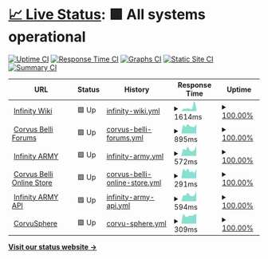 # [📈 Live Status](https://cbstatus.infinitytx.org): <!--live status--> **🟩 All systems operational**

[![Uptime CI](https://github.com/infinitytx/cbstatus/workflows/Uptime%20CI/badge.svg)](https://github.com/infinitytx/cbstatus/actions?query=workflow%3A%22Uptime+CI%22)
[![Response Time CI](https://github.com/infinitytx/cbstatus/workflows/Response%20Time%20CI/badge.svg)](https://github.com/infinitytx/cbstatus/actions?query=workflow%3A%22Response+Time+CI%22)
[![Graphs CI](https://github.com/infinitytx/cbstatus/workflows/Graphs%20CI/badge.svg)](https://github.com/infinitytx/cbstatus/actions?query=workflow%3A%22Graphs+CI%22)
[![Static Site CI](https://github.com/infinitytx/cbstatus/workflows/Static%20Site%20CI/badge.svg)](https://github.com/infinitytx/cbstatus/actions?query=workflow%3A%22Static+Site+CI%22)
[![Summary CI](https://github.com/infinitytx/cbstatus/workflows/Summary%20CI/badge.svg)](https://github.com/infinitytx/cbstatus/actions?query=workflow%3A%22Summary+CI%22)

<!--start: status pages-->
<!-- This summary is generated by Upptime (https://github.com/upptime/upptime) -->
<!-- Do not edit this manually, your changes will be overwritten -->
<!-- prettier-ignore -->
| URL | Status | History | Response Time | Uptime |
| --- | ------ | ------- | ------------- | ------ |
| <img alt="" src="https://icons.duckduckgo.com/ip3/infinitythewiki.com.ico" height="13"> [Infinity Wiki](https://infinitythewiki.com/) | 🟩 Up | [infinity-wiki.yml](https://github.com/infinitytx/cbstatus/commits/HEAD/history/infinity-wiki.yml) | <details><summary><img alt="Response time graph" src="./graphs/infinity-wiki/response-time-week.png" height="20"> 1614ms</summary><br><a href="https://cbstatus.infinitytx.org/history/infinity-wiki"><img alt="Response time 1422" src="https://img.shields.io/endpoint?url=https%3A%2F%2Fraw.githubusercontent.com%2Finfinitytx%2Fcbstatus%2FHEAD%2Fapi%2Finfinity-wiki%2Fresponse-time.json"></a><br><a href="https://cbstatus.infinitytx.org/history/infinity-wiki"><img alt="24-hour response time 995" src="https://img.shields.io/endpoint?url=https%3A%2F%2Fraw.githubusercontent.com%2Finfinitytx%2Fcbstatus%2FHEAD%2Fapi%2Finfinity-wiki%2Fresponse-time-day.json"></a><br><a href="https://cbstatus.infinitytx.org/history/infinity-wiki"><img alt="7-day response time 1614" src="https://img.shields.io/endpoint?url=https%3A%2F%2Fraw.githubusercontent.com%2Finfinitytx%2Fcbstatus%2FHEAD%2Fapi%2Finfinity-wiki%2Fresponse-time-week.json"></a><br><a href="https://cbstatus.infinitytx.org/history/infinity-wiki"><img alt="30-day response time 1210" src="https://img.shields.io/endpoint?url=https%3A%2F%2Fraw.githubusercontent.com%2Finfinitytx%2Fcbstatus%2FHEAD%2Fapi%2Finfinity-wiki%2Fresponse-time-month.json"></a><br><a href="https://cbstatus.infinitytx.org/history/infinity-wiki"><img alt="1-year response time 1422" src="https://img.shields.io/endpoint?url=https%3A%2F%2Fraw.githubusercontent.com%2Finfinitytx%2Fcbstatus%2FHEAD%2Fapi%2Finfinity-wiki%2Fresponse-time-year.json"></a></details> | <details><summary><a href="https://cbstatus.infinitytx.org/history/infinity-wiki">100.00%</a></summary><a href="https://cbstatus.infinitytx.org/history/infinity-wiki"><img alt="All-time uptime 99.29%" src="https://img.shields.io/endpoint?url=https%3A%2F%2Fraw.githubusercontent.com%2Finfinitytx%2Fcbstatus%2FHEAD%2Fapi%2Finfinity-wiki%2Fuptime.json"></a><br><a href="https://cbstatus.infinitytx.org/history/infinity-wiki"><img alt="24-hour uptime 100.00%" src="https://img.shields.io/endpoint?url=https%3A%2F%2Fraw.githubusercontent.com%2Finfinitytx%2Fcbstatus%2FHEAD%2Fapi%2Finfinity-wiki%2Fuptime-day.json"></a><br><a href="https://cbstatus.infinitytx.org/history/infinity-wiki"><img alt="7-day uptime 100.00%" src="https://img.shields.io/endpoint?url=https%3A%2F%2Fraw.githubusercontent.com%2Finfinitytx%2Fcbstatus%2FHEAD%2Fapi%2Finfinity-wiki%2Fuptime-week.json"></a><br><a href="https://cbstatus.infinitytx.org/history/infinity-wiki"><img alt="30-day uptime 99.95%" src="https://img.shields.io/endpoint?url=https%3A%2F%2Fraw.githubusercontent.com%2Finfinitytx%2Fcbstatus%2FHEAD%2Fapi%2Finfinity-wiki%2Fuptime-month.json"></a><br><a href="https://cbstatus.infinitytx.org/history/infinity-wiki"><img alt="1-year uptime 99.29%" src="https://img.shields.io/endpoint?url=https%3A%2F%2Fraw.githubusercontent.com%2Finfinitytx%2Fcbstatus%2FHEAD%2Fapi%2Finfinity-wiki%2Fuptime-year.json"></a></details>
| <img alt="" src="https://icons.duckduckgo.com/ip3/forum.corvusbelli.com.ico" height="13"> [Corvus Belli Forums](https://forum.corvusbelli.com) | 🟩 Up | [corvus-belli-forums.yml](https://github.com/infinitytx/cbstatus/commits/HEAD/history/corvus-belli-forums.yml) | <details><summary><img alt="Response time graph" src="./graphs/corvus-belli-forums/response-time-week.png" height="20"> 895ms</summary><br><a href="https://cbstatus.infinitytx.org/history/corvus-belli-forums"><img alt="Response time 861" src="https://img.shields.io/endpoint?url=https%3A%2F%2Fraw.githubusercontent.com%2Finfinitytx%2Fcbstatus%2FHEAD%2Fapi%2Fcorvus-belli-forums%2Fresponse-time.json"></a><br><a href="https://cbstatus.infinitytx.org/history/corvus-belli-forums"><img alt="24-hour response time 818" src="https://img.shields.io/endpoint?url=https%3A%2F%2Fraw.githubusercontent.com%2Finfinitytx%2Fcbstatus%2FHEAD%2Fapi%2Fcorvus-belli-forums%2Fresponse-time-day.json"></a><br><a href="https://cbstatus.infinitytx.org/history/corvus-belli-forums"><img alt="7-day response time 895" src="https://img.shields.io/endpoint?url=https%3A%2F%2Fraw.githubusercontent.com%2Finfinitytx%2Fcbstatus%2FHEAD%2Fapi%2Fcorvus-belli-forums%2Fresponse-time-week.json"></a><br><a href="https://cbstatus.infinitytx.org/history/corvus-belli-forums"><img alt="30-day response time 916" src="https://img.shields.io/endpoint?url=https%3A%2F%2Fraw.githubusercontent.com%2Finfinitytx%2Fcbstatus%2FHEAD%2Fapi%2Fcorvus-belli-forums%2Fresponse-time-month.json"></a><br><a href="https://cbstatus.infinitytx.org/history/corvus-belli-forums"><img alt="1-year response time 861" src="https://img.shields.io/endpoint?url=https%3A%2F%2Fraw.githubusercontent.com%2Finfinitytx%2Fcbstatus%2FHEAD%2Fapi%2Fcorvus-belli-forums%2Fresponse-time-year.json"></a></details> | <details><summary><a href="https://cbstatus.infinitytx.org/history/corvus-belli-forums">100.00%</a></summary><a href="https://cbstatus.infinitytx.org/history/corvus-belli-forums"><img alt="All-time uptime 87.28%" src="https://img.shields.io/endpoint?url=https%3A%2F%2Fraw.githubusercontent.com%2Finfinitytx%2Fcbstatus%2FHEAD%2Fapi%2Fcorvus-belli-forums%2Fuptime.json"></a><br><a href="https://cbstatus.infinitytx.org/history/corvus-belli-forums"><img alt="24-hour uptime 100.00%" src="https://img.shields.io/endpoint?url=https%3A%2F%2Fraw.githubusercontent.com%2Finfinitytx%2Fcbstatus%2FHEAD%2Fapi%2Fcorvus-belli-forums%2Fuptime-day.json"></a><br><a href="https://cbstatus.infinitytx.org/history/corvus-belli-forums"><img alt="7-day uptime 100.00%" src="https://img.shields.io/endpoint?url=https%3A%2F%2Fraw.githubusercontent.com%2Finfinitytx%2Fcbstatus%2FHEAD%2Fapi%2Fcorvus-belli-forums%2Fuptime-week.json"></a><br><a href="https://cbstatus.infinitytx.org/history/corvus-belli-forums"><img alt="30-day uptime 100.00%" src="https://img.shields.io/endpoint?url=https%3A%2F%2Fraw.githubusercontent.com%2Finfinitytx%2Fcbstatus%2FHEAD%2Fapi%2Fcorvus-belli-forums%2Fuptime-month.json"></a><br><a href="https://cbstatus.infinitytx.org/history/corvus-belli-forums"><img alt="1-year uptime 87.28%" src="https://img.shields.io/endpoint?url=https%3A%2F%2Fraw.githubusercontent.com%2Finfinitytx%2Fcbstatus%2FHEAD%2Fapi%2Fcorvus-belli-forums%2Fuptime-year.json"></a></details>
| <img alt="" src="https://icons.duckduckgo.com/ip3/infinityuniverse.com.ico" height="13"> [Infinity ARMY](https://infinityuniverse.com/army/infinity) | 🟩 Up | [infinity-army.yml](https://github.com/infinitytx/cbstatus/commits/HEAD/history/infinity-army.yml) | <details><summary><img alt="Response time graph" src="./graphs/infinity-army/response-time-week.png" height="20"> 572ms</summary><br><a href="https://cbstatus.infinitytx.org/history/infinity-army"><img alt="Response time 555" src="https://img.shields.io/endpoint?url=https%3A%2F%2Fraw.githubusercontent.com%2Finfinitytx%2Fcbstatus%2FHEAD%2Fapi%2Finfinity-army%2Fresponse-time.json"></a><br><a href="https://cbstatus.infinitytx.org/history/infinity-army"><img alt="24-hour response time 404" src="https://img.shields.io/endpoint?url=https%3A%2F%2Fraw.githubusercontent.com%2Finfinitytx%2Fcbstatus%2FHEAD%2Fapi%2Finfinity-army%2Fresponse-time-day.json"></a><br><a href="https://cbstatus.infinitytx.org/history/infinity-army"><img alt="7-day response time 572" src="https://img.shields.io/endpoint?url=https%3A%2F%2Fraw.githubusercontent.com%2Finfinitytx%2Fcbstatus%2FHEAD%2Fapi%2Finfinity-army%2Fresponse-time-week.json"></a><br><a href="https://cbstatus.infinitytx.org/history/infinity-army"><img alt="30-day response time 537" src="https://img.shields.io/endpoint?url=https%3A%2F%2Fraw.githubusercontent.com%2Finfinitytx%2Fcbstatus%2FHEAD%2Fapi%2Finfinity-army%2Fresponse-time-month.json"></a><br><a href="https://cbstatus.infinitytx.org/history/infinity-army"><img alt="1-year response time 555" src="https://img.shields.io/endpoint?url=https%3A%2F%2Fraw.githubusercontent.com%2Finfinitytx%2Fcbstatus%2FHEAD%2Fapi%2Finfinity-army%2Fresponse-time-year.json"></a></details> | <details><summary><a href="https://cbstatus.infinitytx.org/history/infinity-army">100.00%</a></summary><a href="https://cbstatus.infinitytx.org/history/infinity-army"><img alt="All-time uptime 100.00%" src="https://img.shields.io/endpoint?url=https%3A%2F%2Fraw.githubusercontent.com%2Finfinitytx%2Fcbstatus%2FHEAD%2Fapi%2Finfinity-army%2Fuptime.json"></a><br><a href="https://cbstatus.infinitytx.org/history/infinity-army"><img alt="24-hour uptime 100.00%" src="https://img.shields.io/endpoint?url=https%3A%2F%2Fraw.githubusercontent.com%2Finfinitytx%2Fcbstatus%2FHEAD%2Fapi%2Finfinity-army%2Fuptime-day.json"></a><br><a href="https://cbstatus.infinitytx.org/history/infinity-army"><img alt="7-day uptime 100.00%" src="https://img.shields.io/endpoint?url=https%3A%2F%2Fraw.githubusercontent.com%2Finfinitytx%2Fcbstatus%2FHEAD%2Fapi%2Finfinity-army%2Fuptime-week.json"></a><br><a href="https://cbstatus.infinitytx.org/history/infinity-army"><img alt="30-day uptime 100.00%" src="https://img.shields.io/endpoint?url=https%3A%2F%2Fraw.githubusercontent.com%2Finfinitytx%2Fcbstatus%2FHEAD%2Fapi%2Finfinity-army%2Fuptime-month.json"></a><br><a href="https://cbstatus.infinitytx.org/history/infinity-army"><img alt="1-year uptime 100.00%" src="https://img.shields.io/endpoint?url=https%3A%2F%2Fraw.githubusercontent.com%2Finfinitytx%2Fcbstatus%2FHEAD%2Fapi%2Finfinity-army%2Fuptime-year.json"></a></details>
| <img alt="" src="https://icons.duckduckgo.com/ip3/store.corvusbelli.com.ico" height="13"> [Corvus Belli Online Store](https://store.corvusbelli.com/en/) | 🟩 Up | [corvus-belli-online-store.yml](https://github.com/infinitytx/cbstatus/commits/HEAD/history/corvus-belli-online-store.yml) | <details><summary><img alt="Response time graph" src="./graphs/corvus-belli-online-store/response-time-week.png" height="20"> 291ms</summary><br><a href="https://cbstatus.infinitytx.org/history/corvus-belli-online-store"><img alt="Response time 364" src="https://img.shields.io/endpoint?url=https%3A%2F%2Fraw.githubusercontent.com%2Finfinitytx%2Fcbstatus%2FHEAD%2Fapi%2Fcorvus-belli-online-store%2Fresponse-time.json"></a><br><a href="https://cbstatus.infinitytx.org/history/corvus-belli-online-store"><img alt="24-hour response time 270" src="https://img.shields.io/endpoint?url=https%3A%2F%2Fraw.githubusercontent.com%2Finfinitytx%2Fcbstatus%2FHEAD%2Fapi%2Fcorvus-belli-online-store%2Fresponse-time-day.json"></a><br><a href="https://cbstatus.infinitytx.org/history/corvus-belli-online-store"><img alt="7-day response time 291" src="https://img.shields.io/endpoint?url=https%3A%2F%2Fraw.githubusercontent.com%2Finfinitytx%2Fcbstatus%2FHEAD%2Fapi%2Fcorvus-belli-online-store%2Fresponse-time-week.json"></a><br><a href="https://cbstatus.infinitytx.org/history/corvus-belli-online-store"><img alt="30-day response time 326" src="https://img.shields.io/endpoint?url=https%3A%2F%2Fraw.githubusercontent.com%2Finfinitytx%2Fcbstatus%2FHEAD%2Fapi%2Fcorvus-belli-online-store%2Fresponse-time-month.json"></a><br><a href="https://cbstatus.infinitytx.org/history/corvus-belli-online-store"><img alt="1-year response time 364" src="https://img.shields.io/endpoint?url=https%3A%2F%2Fraw.githubusercontent.com%2Finfinitytx%2Fcbstatus%2FHEAD%2Fapi%2Fcorvus-belli-online-store%2Fresponse-time-year.json"></a></details> | <details><summary><a href="https://cbstatus.infinitytx.org/history/corvus-belli-online-store">100.00%</a></summary><a href="https://cbstatus.infinitytx.org/history/corvus-belli-online-store"><img alt="All-time uptime 99.81%" src="https://img.shields.io/endpoint?url=https%3A%2F%2Fraw.githubusercontent.com%2Finfinitytx%2Fcbstatus%2FHEAD%2Fapi%2Fcorvus-belli-online-store%2Fuptime.json"></a><br><a href="https://cbstatus.infinitytx.org/history/corvus-belli-online-store"><img alt="24-hour uptime 100.00%" src="https://img.shields.io/endpoint?url=https%3A%2F%2Fraw.githubusercontent.com%2Finfinitytx%2Fcbstatus%2FHEAD%2Fapi%2Fcorvus-belli-online-store%2Fuptime-day.json"></a><br><a href="https://cbstatus.infinitytx.org/history/corvus-belli-online-store"><img alt="7-day uptime 100.00%" src="https://img.shields.io/endpoint?url=https%3A%2F%2Fraw.githubusercontent.com%2Finfinitytx%2Fcbstatus%2FHEAD%2Fapi%2Fcorvus-belli-online-store%2Fuptime-week.json"></a><br><a href="https://cbstatus.infinitytx.org/history/corvus-belli-online-store"><img alt="30-day uptime 98.38%" src="https://img.shields.io/endpoint?url=https%3A%2F%2Fraw.githubusercontent.com%2Finfinitytx%2Fcbstatus%2FHEAD%2Fapi%2Fcorvus-belli-online-store%2Fuptime-month.json"></a><br><a href="https://cbstatus.infinitytx.org/history/corvus-belli-online-store"><img alt="1-year uptime 99.81%" src="https://img.shields.io/endpoint?url=https%3A%2F%2Fraw.githubusercontent.com%2Finfinitytx%2Fcbstatus%2FHEAD%2Fapi%2Fcorvus-belli-online-store%2Fuptime-year.json"></a></details>
| <img alt="" src="https://icons.duckduckgo.com/ip3/api.corvusbelli.com.ico" height="13"> [Infinity ARMY API](https://api.corvusbelli.com/army/infinity/en/metadata) | 🟩 Up | [infinity-army-api.yml](https://github.com/infinitytx/cbstatus/commits/HEAD/history/infinity-army-api.yml) | <details><summary><img alt="Response time graph" src="./graphs/infinity-army-api/response-time-week.png" height="20"> 594ms</summary><br><a href="https://cbstatus.infinitytx.org/history/infinity-army-api"><img alt="Response time 554" src="https://img.shields.io/endpoint?url=https%3A%2F%2Fraw.githubusercontent.com%2Finfinitytx%2Fcbstatus%2FHEAD%2Fapi%2Finfinity-army-api%2Fresponse-time.json"></a><br><a href="https://cbstatus.infinitytx.org/history/infinity-army-api"><img alt="24-hour response time 566" src="https://img.shields.io/endpoint?url=https%3A%2F%2Fraw.githubusercontent.com%2Finfinitytx%2Fcbstatus%2FHEAD%2Fapi%2Finfinity-army-api%2Fresponse-time-day.json"></a><br><a href="https://cbstatus.infinitytx.org/history/infinity-army-api"><img alt="7-day response time 594" src="https://img.shields.io/endpoint?url=https%3A%2F%2Fraw.githubusercontent.com%2Finfinitytx%2Fcbstatus%2FHEAD%2Fapi%2Finfinity-army-api%2Fresponse-time-week.json"></a><br><a href="https://cbstatus.infinitytx.org/history/infinity-army-api"><img alt="30-day response time 554" src="https://img.shields.io/endpoint?url=https%3A%2F%2Fraw.githubusercontent.com%2Finfinitytx%2Fcbstatus%2FHEAD%2Fapi%2Finfinity-army-api%2Fresponse-time-month.json"></a><br><a href="https://cbstatus.infinitytx.org/history/infinity-army-api"><img alt="1-year response time 554" src="https://img.shields.io/endpoint?url=https%3A%2F%2Fraw.githubusercontent.com%2Finfinitytx%2Fcbstatus%2FHEAD%2Fapi%2Finfinity-army-api%2Fresponse-time-year.json"></a></details> | <details><summary><a href="https://cbstatus.infinitytx.org/history/infinity-army-api">100.00%</a></summary><a href="https://cbstatus.infinitytx.org/history/infinity-army-api"><img alt="All-time uptime 90.52%" src="https://img.shields.io/endpoint?url=https%3A%2F%2Fraw.githubusercontent.com%2Finfinitytx%2Fcbstatus%2FHEAD%2Fapi%2Finfinity-army-api%2Fuptime.json"></a><br><a href="https://cbstatus.infinitytx.org/history/infinity-army-api"><img alt="24-hour uptime 100.00%" src="https://img.shields.io/endpoint?url=https%3A%2F%2Fraw.githubusercontent.com%2Finfinitytx%2Fcbstatus%2FHEAD%2Fapi%2Finfinity-army-api%2Fuptime-day.json"></a><br><a href="https://cbstatus.infinitytx.org/history/infinity-army-api"><img alt="7-day uptime 100.00%" src="https://img.shields.io/endpoint?url=https%3A%2F%2Fraw.githubusercontent.com%2Finfinitytx%2Fcbstatus%2FHEAD%2Fapi%2Finfinity-army-api%2Fuptime-week.json"></a><br><a href="https://cbstatus.infinitytx.org/history/infinity-army-api"><img alt="30-day uptime 90.52%" src="https://img.shields.io/endpoint?url=https%3A%2F%2Fraw.githubusercontent.com%2Finfinitytx%2Fcbstatus%2FHEAD%2Fapi%2Finfinity-army-api%2Fuptime-month.json"></a><br><a href="https://cbstatus.infinitytx.org/history/infinity-army-api"><img alt="1-year uptime 90.52%" src="https://img.shields.io/endpoint?url=https%3A%2F%2Fraw.githubusercontent.com%2Finfinitytx%2Fcbstatus%2FHEAD%2Fapi%2Finfinity-army-api%2Fuptime-year.json"></a></details>
| <img alt="" src="https://icons.duckduckgo.com/ip3/sphere.corvusbelli.com.ico" height="13"> [CorvuSphere](https://sphere.corvusbelli.com/) | 🟩 Up | [corvu-sphere.yml](https://github.com/infinitytx/cbstatus/commits/HEAD/history/corvu-sphere.yml) | <details><summary><img alt="Response time graph" src="./graphs/corvu-sphere/response-time-week.png" height="20"> 309ms</summary><br><a href="https://cbstatus.infinitytx.org/history/corvu-sphere"><img alt="Response time 302" src="https://img.shields.io/endpoint?url=https%3A%2F%2Fraw.githubusercontent.com%2Finfinitytx%2Fcbstatus%2FHEAD%2Fapi%2Fcorvu-sphere%2Fresponse-time.json"></a><br><a href="https://cbstatus.infinitytx.org/history/corvu-sphere"><img alt="24-hour response time 237" src="https://img.shields.io/endpoint?url=https%3A%2F%2Fraw.githubusercontent.com%2Finfinitytx%2Fcbstatus%2FHEAD%2Fapi%2Fcorvu-sphere%2Fresponse-time-day.json"></a><br><a href="https://cbstatus.infinitytx.org/history/corvu-sphere"><img alt="7-day response time 309" src="https://img.shields.io/endpoint?url=https%3A%2F%2Fraw.githubusercontent.com%2Finfinitytx%2Fcbstatus%2FHEAD%2Fapi%2Fcorvu-sphere%2Fresponse-time-week.json"></a><br><a href="https://cbstatus.infinitytx.org/history/corvu-sphere"><img alt="30-day response time 302" src="https://img.shields.io/endpoint?url=https%3A%2F%2Fraw.githubusercontent.com%2Finfinitytx%2Fcbstatus%2FHEAD%2Fapi%2Fcorvu-sphere%2Fresponse-time-month.json"></a><br><a href="https://cbstatus.infinitytx.org/history/corvu-sphere"><img alt="1-year response time 302" src="https://img.shields.io/endpoint?url=https%3A%2F%2Fraw.githubusercontent.com%2Finfinitytx%2Fcbstatus%2FHEAD%2Fapi%2Fcorvu-sphere%2Fresponse-time-year.json"></a></details> | <details><summary><a href="https://cbstatus.infinitytx.org/history/corvu-sphere">100.00%</a></summary><a href="https://cbstatus.infinitytx.org/history/corvu-sphere"><img alt="All-time uptime 100.00%" src="https://img.shields.io/endpoint?url=https%3A%2F%2Fraw.githubusercontent.com%2Finfinitytx%2Fcbstatus%2FHEAD%2Fapi%2Fcorvu-sphere%2Fuptime.json"></a><br><a href="https://cbstatus.infinitytx.org/history/corvu-sphere"><img alt="24-hour uptime 100.00%" src="https://img.shields.io/endpoint?url=https%3A%2F%2Fraw.githubusercontent.com%2Finfinitytx%2Fcbstatus%2FHEAD%2Fapi%2Fcorvu-sphere%2Fuptime-day.json"></a><br><a href="https://cbstatus.infinitytx.org/history/corvu-sphere"><img alt="7-day uptime 100.00%" src="https://img.shields.io/endpoint?url=https%3A%2F%2Fraw.githubusercontent.com%2Finfinitytx%2Fcbstatus%2FHEAD%2Fapi%2Fcorvu-sphere%2Fuptime-week.json"></a><br><a href="https://cbstatus.infinitytx.org/history/corvu-sphere"><img alt="30-day uptime 100.00%" src="https://img.shields.io/endpoint?url=https%3A%2F%2Fraw.githubusercontent.com%2Finfinitytx%2Fcbstatus%2FHEAD%2Fapi%2Fcorvu-sphere%2Fuptime-month.json"></a><br><a href="https://cbstatus.infinitytx.org/history/corvu-sphere"><img alt="1-year uptime 100.00%" src="https://img.shields.io/endpoint?url=https%3A%2F%2Fraw.githubusercontent.com%2Finfinitytx%2Fcbstatus%2FHEAD%2Fapi%2Fcorvu-sphere%2Fuptime-year.json"></a></details>

<!--end: status pages-->

[**Visit our status website →**](https://cbstatus.infinitytx.org)
